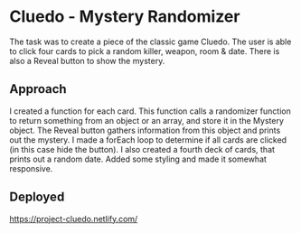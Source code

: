 # Cluedo - Mystery Randomizer

The task was to create a piece of the classic game Cluedo. The user is able to click four cards to pick a random killer, weapon, room & date. There is also a Reveal button to show the mystery.

## Approach

I created a function for each card. This function calls a randomizer function to return something from an object or an array, and store it in the Mystery object. The Reveal button gathers information from this object and prints out the mystery. I made a forEach loop to determine if all cards are clicked (in this case hide the button). I also created a fourth deck of cards, that prints out a random date. Added some styling and made it somewhat responsive.

## Deployed

https://project-cluedo.netlify.com/
